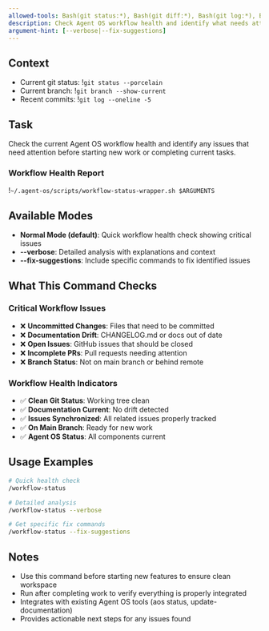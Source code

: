 ```yaml
---
allowed-tools: Bash(git status:*), Bash(git diff:*), Bash(git log:*), Bash(git branch:*), Bash(gh issue:*), Bash(gh pr:*), Bash(aos status:*), Bash(~/.agent-os/scripts/workflow-status-wrapper.sh:*)
description: Check Agent OS workflow health and identify what needs attention before continuing work
argument-hint: [--verbose|--fix-suggestions]
---
```


## Context

- Current git status: !`git status --porcelain`
- Current branch: !`git branch --show-current`
- Recent commits: !`git log --oneline -5`

## Task

Check the current Agent OS workflow health and identify any issues that need attention before starting new work or completing current tasks.

### Workflow Health Report

!`~/.agent-os/scripts/workflow-status-wrapper.sh $ARGUMENTS`

## Available Modes

- **Normal Mode (default)**: Quick workflow health check showing critical issues
- **--verbose**: Detailed analysis with explanations and context
- **--fix-suggestions**: Include specific commands to fix identified issues

## What This Command Checks

### Critical Workflow Issues
- ❌ **Uncommitted Changes**: Files that need to be committed
- ❌ **Documentation Drift**: CHANGELOG.md or docs out of date  
- ❌ **Open Issues**: GitHub issues that should be closed
- ❌ **Incomplete PRs**: Pull requests needing attention
- ❌ **Branch Status**: Not on main branch or behind remote

### Workflow Health Indicators
- ✅ **Clean Git Status**: Working tree clean
- ✅ **Documentation Current**: No drift detected
- ✅ **Issues Synchronized**: All related issues properly tracked
- ✅ **On Main Branch**: Ready for new work
- ✅ **Agent OS Status**: All components current

## Usage Examples

```bash
# Quick health check
/workflow-status

# Detailed analysis
/workflow-status --verbose

# Get specific fix commands
/workflow-status --fix-suggestions
```

## Notes

- Use this command before starting new features to ensure clean workspace
- Run after completing work to verify everything is properly integrated
- Integrates with existing Agent OS tools (aos status, update-documentation)
- Provides actionable next steps for any issues found